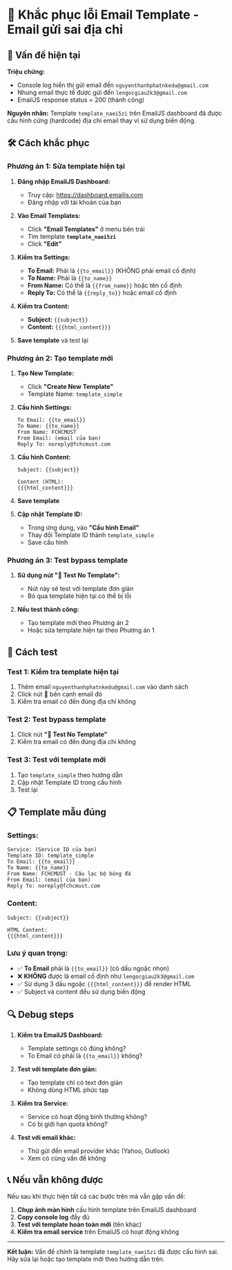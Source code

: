 # 🔧 Khắc phục lỗi Email Template - Email gửi sai địa chỉ

## 🎯 Vấn đề hiện tại

**Triệu chứng:** 
- Console log hiển thị gửi email đến `nguyenthanhphatnkedu@gmail.com`
- Nhưng email thực tế được gửi đến `lengocgiau2k3@gmail.com`
- EmailJS response status = 200 (thành công)

**Nguyên nhân:** Template `template_naei5zi` trên EmailJS dashboard đã được cấu hình cứng (hardcode) địa chỉ email thay vì sử dụng biến động.

## 🛠️ Cách khắc phục

### **Phương án 1: Sửa template hiện tại**

1. **Đăng nhập EmailJS Dashboard:**
   - Truy cập: https://dashboard.emailjs.com
   - Đăng nhập với tài khoản của bạn

2. **Vào Email Templates:**
   - Click **"Email Templates"** ở menu bên trái
   - Tìm template **`template_naei5zi`**
   - Click **"Edit"**

3. **Kiểm tra Settings:**
   - **To Email:** Phải là `{{to_email}}` (KHÔNG phải email cố định)
   - **To Name:** Phải là `{{to_name}}`
   - **From Name:** Có thể là `{{from_name}}` hoặc tên cố định
   - **Reply To:** Có thể là `{{reply_to}}` hoặc email cố định

4. **Kiểm tra Content:**
   - **Subject:** `{{subject}}`
   - **Content:** `{{{html_content}}}`

5. **Save template** và test lại

### **Phương án 2: Tạo template mới**

1. **Tạo New Template:**
   - Click **"Create New Template"**
   - Template Name: `template_simple`

2. **Cấu hình Settings:**
   ```
   To Email: {{to_email}}
   To Name: {{to_name}}
   From Name: FCHCMUST
   From Email: (email của bạn)
   Reply To: noreply@fchcmust.com
   ```

3. **Cấu hình Content:**
   ```
   Subject: {{subject}}
   
   Content (HTML):
   {{{html_content}}}
   ```

4. **Save template**

5. **Cập nhật Template ID:**
   - Trong ứng dụng, vào **"Cấu hình Email"**
   - Thay đổi Template ID thành `template_simple`
   - Save cấu hình

### **Phương án 3: Test bypass template**

1. **Sử dụng nút "🔧 Test No Template":**
   - Nút này sẽ test với template đơn giản
   - Bỏ qua template hiện tại có thể bị lỗi

2. **Nếu test thành công:**
   - Tạo template mới theo Phương án 2
   - Hoặc sửa template hiện tại theo Phương án 1

## 🧪 Cách test

### **Test 1: Kiểm tra template hiện tại**
1. Thêm email `nguyenthanhphatnkedu@gmail.com` vào danh sách
2. Click nút 🧪 bên cạnh email đó
3. Kiểm tra email có đến đúng địa chỉ không

### **Test 2: Test bypass template**
1. Click nút **"🔧 Test No Template"**
2. Kiểm tra email có đến đúng địa chỉ không

### **Test 3: Test với template mới**
1. Tạo `template_simple` theo hướng dẫn
2. Cập nhật Template ID trong cấu hình
3. Test lại

## 📋 Template mẫu đúng

### **Settings:**
```
Service: (Service ID của bạn)
Template ID: template_simple
To Email: {{to_email}}
To Name: {{to_name}}
From Name: FCHCMUST - Câu lạc bộ bóng đá
From Email: (email của bạn)
Reply To: noreply@fchcmust.com
```

### **Content:**
```
Subject: {{subject}}

HTML Content:
{{{html_content}}}
```

### **Lưu ý quan trọng:**
- ✅ **To Email** phải là `{{to_email}}` (có dấu ngoặc nhọn)
- ❌ **KHÔNG** được là email cố định như `lengocgiau2k3@gmail.com`
- ✅ Sử dụng 3 dấu ngoặc `{{{html_content}}}` để render HTML
- ✅ Subject và content đều sử dụng biến động

## 🔍 Debug steps

1. **Kiểm tra EmailJS Dashboard:**
   - Template settings có đúng không?
   - To Email có phải là `{{to_email}}` không?

2. **Test với template đơn giản:**
   - Tạo template chỉ có text đơn giản
   - Không dùng HTML phức tạp

3. **Kiểm tra Service:**
   - Service có hoạt động bình thường không?
   - Có bị giới hạn quota không?

4. **Test với email khác:**
   - Thử gửi đến email provider khác (Yahoo, Outlook)
   - Xem có cùng vấn đề không

## 📞 Nếu vẫn không được

Nếu sau khi thực hiện tất cả các bước trên mà vẫn gặp vấn đề:

1. **Chụp ảnh màn hình** cấu hình template trên EmailJS dashboard
2. **Copy console log** đầy đủ
3. **Test với template hoàn toàn mới** (tên khác)
4. **Kiểm tra email service** trên EmailJS có hoạt động không

---

**Kết luận:** Vấn đề chính là template `template_naei5zi` đã được cấu hình sai. Hãy sửa lại hoặc tạo template mới theo hướng dẫn trên.
